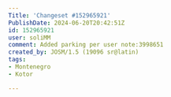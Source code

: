 ```yaml
---
Title: 'Changeset #152965921'
PublishDate: 2024-06-20T20:42:51Z
id: 152965921
user: soliMM
comment: Added parking per user note:3998651
created_by: JOSM/1.5 (19096 sr@latin)
tags:
- Montenegro
- Kotor

---
```

